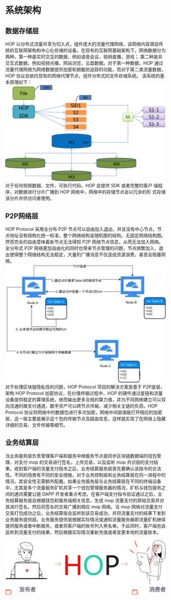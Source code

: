 # 系统架构



## 数据存储层

HOP 以分布式流量共享为切入点，组件庞大的流量代理网络，该网络内容源自传统的互联网架构和中心化存储的设备。在现有的互联网基础架构下，网络数据分为两种，第一种是实时交互的数据，例如语音会议，视频直播，游戏； 第二种是非交互式数据，例如视频点播，网站浏览，云盘数据。对于第一种数据，HOP 通过流量代理网络为网络数据提供加密和脱敏防追踪的功能，而对于第二类流量数据，HOP 协议会依托现有的网络代理节点，组件分布式的文件存储系统。
该系统的基本原理如下：
![数据存储](../_media/storage.png)
对于任何视频数据、文件、可执行代码，HOP 会提供 SDK 或者完整的客户
端程序，对数据进行分片广播到 HOP 网络中，网络中的存储节点会以冗余的形
式存储该分片并供访问者使用。

## P2P网络层
HOP Protocol 采用全分布 P2P 节点可以自由加入退出，并且没有中心节点，节点地址没有结构化统一标准，整个网络结构呈随机图的结构，无固定网络结构图。然而完全的自由意味着新节点无法得知 P2P 网络节点信息，从而无法加入网络。全分布式 P2P 网络更加自由化的同时也带来节点管理的问题，节点频繁加入、退出使得整个网络结构无法稳定，大量的广播消息不仅造成资源浪费，甚至会阻塞网络。
![网络](../_media/p2p.png)
对于处理区块链隐私性的问题，HOP Protocol 项目的解决方案是基于 P2P底层，架构 HOP Protocol 加密协议，在价值传输过程中，HOP 的硬件通过星链和流量设备提供稳定的算理系统，继而输出更多合规的算力值，并为不同网络建立可以双向流通的微支付通道，数字资产可以跨节点传输，减少相关主链的负荷。HOP Protocol 协议将网络中的数据包进行多次加密，网络中间层值能打开相应的加密层，这一层主要是展示这个包的传输节点及路由信息，这样就实现了在网络上隐藏详细的交易、文件传输等细节。

## 业务结算层

当业务服务层负责管理客户端和服务中继服务节点是同步区块链数据端的钱包管理，对支付 mop 的交易进行签名，上传交易，以及监听 mop 共识层的支付结果。收到客户端的流量支付指令之后，业务结算服务层首先要确认该指令的合法性。不同的场景有不同的安全措施，对于业务控制层和业务结算层在同一进程中的情况，其安全性无需额外配置。如果业务服务层与业务结算层在不同的终端设备中，尤其是多个流量服务矿机共享一个钱包管理服务器的情况，矿机与钱包服务之间的通讯需要公链 DAPP 开发者重点考虑。在客户端支付指令验证通过之后，业务结算服务层会根据钱包和服务端相关信息，生成 mop 流量支付的原始交易并对其进行签名，然后将签名的交易广播到相应 mop 网络。当 mop 网络对流量支付交易打包成功之后，业务结算层会监听到该交易成功，并将流量支付的结果下发到业务服务提供层。业务服务提供层根据实际情况或通知流量服务器即流量矿机继续提供服务或者中断服务，或者将客户端的账号列入黑名单。于此同时，客户端也会监听到流量支付的结果，然后根据实际情况重新充值或者变更本地的流量账本。

![结算](../_media/swap.png)